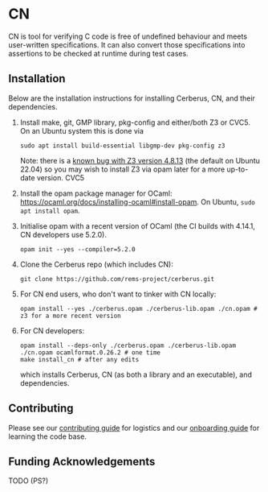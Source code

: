 # CN

CN is tool for verifying C code is free of undefined behaviour and meets
user-written specifications. It can also convert those specifications into
assertions to be checked at runtime during test cases.

## Installation

Below are the installation instructions for installing Cerberus, CN,
and their dependencies.


1. Install make, git, GMP library, pkg-config and either/both Z3 or CVC5.
   On an Ubuntu system this is done via
   ```
   sudo apt install build-essential libgmp-dev pkg-config z3
   ```
   Note: there is a [known bug with Z3 version
   4.8.13](https://github.com/rems-project/cerberus/issues/663) (the default on
   Ubuntu 22.04) so you may wish to install Z3 via opam later for a more
   up-to-date version. CVC5 

2. Install the opam package manager for OCaml:
   https://ocaml.org/docs/installing-ocaml#install-opam.
   On Ubuntu, `sudo apt install opam`.

3. Initialise opam with a recent version of OCaml (the CI builds with 4.14.1,
   CN developers use 5.2.0).
   ```
   opam init --yes --compiler=5.2.0
   ````

4. Clone the Cerberus repo (which includes CN):
   ```
   git clone https://github.com/rems-project/cerberus.git
   ```

5. For CN end users, who don't want to tinker with CN locally:
   ```
   opam install --yes ./cerberus.opam ./cerberus-lib.opam ./cn.opam # z3 for a more recent version
   ```

6. For CN developers:
   ```
   opam install --deps-only ./cerberus.opam ./cerberus-lib.opam ./cn.opam ocamlformat.0.26.2 # one time
   make install_cn # after any edits
   ```
   which installs Cerberus, CN (as both a library and an executable), and
   dependencies.

## Contributing

Please see our [contributing
guide](https://github.com/rems-project/cerberus/blob/master/backend/cn/CONTRIBUTING.md)
for logistics and our [onboarding
guide](https://github.com/rems-project/cerberus/blob/master/backend/cn/ONBOARDING.md)
for learning the code base.

## Funding Acknowledgements

TODO (PS?)
